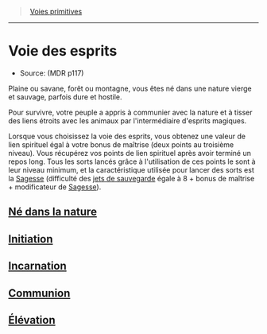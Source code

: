 ﻿---
!ClassItem
Name: Voie des esprits
Source: (MDR p117)
Id: barbarian_spirits_hd.md#voie-des-esprits
RootId: barbarian_spirits_hd.md
ParentLink: barbarian_hd.md#voies-primitives
ParentName: Voies primitives
NameLevel: 1
---
>  [Voies primitives](hd_barbarian_voies_primitives.md)

---


# Voie des esprits

- Source: (MDR p117)

Plaine ou savane, forêt ou montagne, vous êtes né dans une nature vierge et sauvage, parfois dure et hostile.

Pour survivre, votre peuple a appris à communier avec la nature et à tisser des liens étroits avec les animaux par l'intermédiaire d'esprits magiques.

Lorsque vous choisissez la voie des esprits, vous obtenez une valeur de lien spirituel égal à votre bonus de maîtrise (deux points au troisième niveau). Vous récupérez vos points de lien spirituel après avoir terminé un repos long. Tous les sorts lancés grâce à l'utilisation de ces points le sont à leur niveau minimum, et la caractéristique utilisée pour lancer des sorts est la [Sagesse](hd_abilities_wisdom.md) (difficulté des [jets de sauvegarde](hd_abilities_jets_de_sauvegarde.md) égale à 8 + bonus de maîtrise + modificateur de [Sagesse](hd_abilities_wisdom.md)).



## [Né dans la nature](hd_barbarian_spirits_ne_dans_la_nature.md)



## [Initiation](hd_barbarian_spirits_initiation.md)



## [Incarnation](hd_barbarian_spirits_incarnation.md)



## [Communion](hd_barbarian_spirits_communion.md)



## [Élévation](hd_barbarian_spirits_elevation.md)

